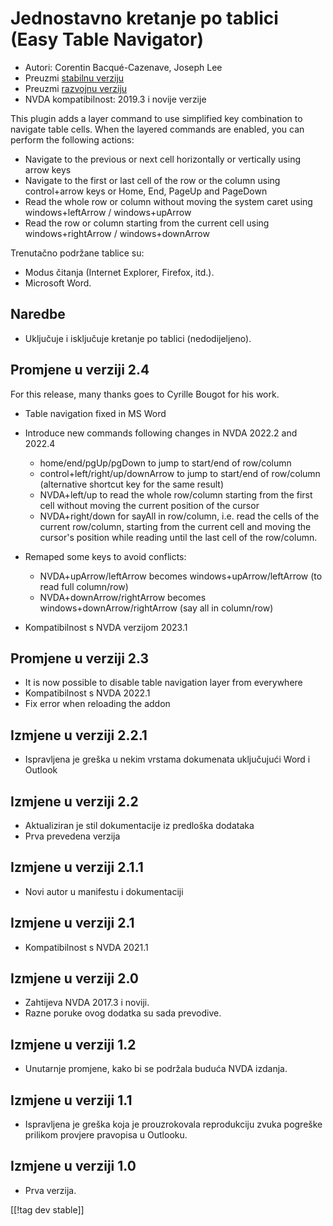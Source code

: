 # Jednostavno kretanje po tablici (Easy Table Navigator) #

* Autori: Corentin Bacqué-Cazenave, Joseph Lee
* Preuzmi [stabilnu verziju][1]
* Preuzmi [razvojnu verziju][2]
* NVDA kompatibilnost: 2019.3 i novije verzije

This plugin adds a layer command to use simplified key combination to
navigate table cells.  When the layered commands are enabled, you can
perform the following actions:

* Navigate to the previous or next cell horizontally or vertically using
  arrow keys
* Navigate to the first or last cell of the row or the column using
  control+arrow keys or Home, End, PageUp and PageDown
* Read the whole row or column without moving the system caret using
  windows+leftArrow / windows+upArrow
* Read the row or column starting from the current cell using
  windows+rightArrow / windows+downArrow

Trenutačno podržane tablice su:

* Modus čitanja (Internet Explorer, Firefox, itd.).
* Microsoft Word.

## Naredbe

* Uključuje i isključuje kretanje po tablici (nedodijeljeno).

## Promjene u verziji 2.4

For this release, many thanks goes to Cyrille Bougot for his work.

* Table navigation fixed in MS Word
* Introduce new commands following changes in NVDA 2022.2 and 2022.4

    * home/end/pgUp/pgDown to jump to start/end of row/column
    * control+left/right/up/downArrow to jump to start/end of row/column
      (alternative shortcut key for the same result)
    * NVDA+left/up to read the whole row/column starting from the first cell
      without moving the current position of the cursor
    * NVDA+right/down for sayAll in row/column, i.e. read the cells of the
      current row/column, starting from the current cell and moving the
      cursor's position while reading until the last cell of the row/column.

* Remaped some keys to avoid conflicts:

    * NVDA+upArrow/leftArrow becomes windows+upArrow/leftArrow (to read full
      column/row)
    * NVDA+downArrow/rightArrow becomes windows+downArrow/rightArrow (say
      all in column/row)

* Kompatibilnost s NVDA verzijom 2023.1

## Promjene u verziji 2.3

* It is now possible to disable table navigation layer from everywhere
* Kompatibilnost s NVDA 2022.1
* Fix error when reloading the addon

## Izmjene u verziji 2.2.1

* Ispravljena je greška u nekim vrstama dokumenata uključujući Word i
  Outlook

## Izmjene u verziji 2.2

* Aktualiziran je stil dokumentacije iz predloška dodataka
* Prva prevedena verzija

## Izmjene u verziji 2.1.1

* Novi autor u manifestu i dokumentaciji

## Izmjene u verziji 2.1

* Kompatibilnost s NVDA 2021.1

## Izmjene u verziji 2.0

* Zahtijeva NVDA 2017.3 i noviji.
* Razne poruke ovog dodatka su sada prevodive.

## Izmjene u verziji 1.2

* Unutarnje promjene, kako bi se podržala buduća NVDA izdanja.

## Izmjene u verziji 1.1

* Ispravljena je greška koja je prouzrokovala reprodukciju zvuka pogreške
  prilikom provjere pravopisa u Outlooku.

## Izmjene u verziji 1.0

*   Prva verzija.

[[!tag dev stable]]

[1]: https://www.nvaccess.org/addonStore/legacy?file=etn

[2]: https://www.nvaccess.org/addonStore/legacy?file=etn-dev
